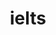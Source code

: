 ---
title: "ielts"
draft: false
# page title background image
bg_image: "images/backgrounds/page-title.jpg"
# meta description
description : "Coming Soon."
---